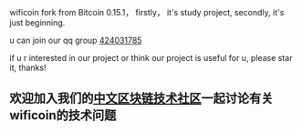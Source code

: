 wificoin fork from Bitcoin 0.15.1， firstly， it's study project, secondly, it's just beginning.

u can join our qq group [424031785](https://jq.qq.com/?_wv=1027&k=5wx5xzv)

if u r interested in our project or think our project is useful for u, please star it, thanks!

## 欢迎加入我们的[中文区块链技术社区](https://talk.kunteng.org)一起讨论有关wificoin的技术问题
